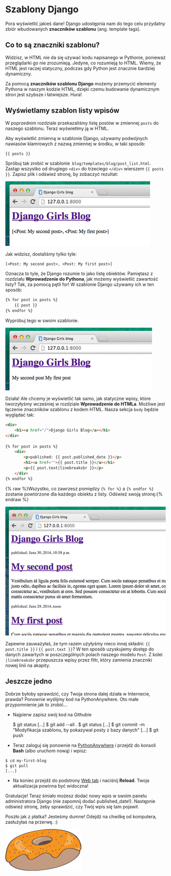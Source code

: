 # Szablony Django

Pora wyświetlić jakieś dane! Django udostępnia nam do tego celu przydatny zbiór wbudowanych **znaczników szablonu** (ang. template tags).

## Co to są znaczniki szablonu?

Widzisz, w HTML nie da się używać kodu napisanego w Pythonie, ponieważ przeglądarki go nie zrozumieją. Jedyne, co rozumieją to HTML. Wiemy, że HTML jest raczej statyczny, podczas gdy Python jest znacznie bardziej dynamiczny.

Za pomocą **znaczników szablonu Django** możemy przemycić elementy Pythona w naszym kodzie HTML, dzięki czemu budowanie dynamicznym stron jest szybsze i łatwiejsze. Hura!

## Wyświetlamy szablon listy wpisów

W poprzednim rozdziale przekazaliśmy listę postów w zmiennej `posts` do naszego szablonu. Teraz wyświetlmy ją w HTML.

Aby wyświetlić zmienną w szablonie Django, używamy podwójnych nawiasów klamrowych z nazwą zmiennej w środku, w taki sposób:

```html
{{ posts }}
```

Spróbuj tak zrobić w szablonie` blog/templates/blog/post_list.html`. Zastąp wszystko od drugiego `<div>` do trzeciego `</div>` wierszem `{{ posts }}`. Zapisz plik i odśwież stronę, by zobaczyć rezultat:

![Rysunek 13.1][1]

 [1]: images/step1.png

Jak widzisz, dostaliśmy tylko tyle:

    [<Post: My second post>, <Post: My first post>]


Oznacza to tyle, że Django rozumie to jako listę obiektów. Pamiętasz z rozdziału **Wprowadzenie do Pythona**, jak możemy wyświetlić zawartość listy? Tak, za pomocą pętli for! W szablonie Django używamy ich w ten sposób:

```html
{% for post in posts %}
    {{ post }}
{% endfor %}
```

Wypróbuj tego w swoim szablonie.

![Rysunek 13.2][2]

 [2]: images/step2.png

Działa! Ale chcemy je wyświetlić tak samo, jak statyczne wpisy, które tworzyłyśmy wcześniej w rozdziale **Wprowadzenie do HTMLa**. Możliwe jest łączenie znaczników szablonu z kodem HTML. Nasza sekcja `body` będzie wyglądać tak:

```html
<div>
    <h1><a href="/">Django Girls Blog</a></h1>
</div>

{% for post in posts %}
    <div>
        <p>published: {{ post.published_date }}</p>
        <h1><a href="">{{ post.title }}</a></h1>
        <p>{{ post.text|linebreaksbr }}</p>
    </div>
{% endfor %}
```

{% raw %}Wszystko, co zawrzesz pomiędzy `{% for %}` a `{% endfor %}` zostanie powtórzone dla każdego obiektu z listy. Odśwież swoją stronę:{% endraw %}

![Rysunek 13.3][3]

 [3]: images/step3.png

Zapewne zauważyłaś, że tym razem użyłyśmy nieco innej składni: `{{ post.title }}` i `{{ post.text }}`? W ten sposób uzyskujemy dostęp do danych zawartych w poszczególnych polach naszego modelu `Post`. Z kolei `|linebreaksbr` przepuszcza wpisy przez filtr, który zamienia znaczniki nowej linii na akapity.

## Jeszcze jedno

Dobrze byłoby sprawdzić, czy Twoja strona dalej działa w Internecie, prawda? Ponownie wyślijmy kod na PythonAnywhere. Oto małe przypomnienie jak to zrobić...

*   Najpierw zapisz swój kod na Githubie


    $ git status
    [...]
    $ git add --all .
    $ git status
    [...]
    $ git commit -m "Modyfikacja szablonu, by pokazywal posty z bazy danych"
    [...]
    $ git push


*   Teraz zaloguj się ponownie na [PythonAnywhere][4] i przejdź do konsoli **Bash** (albo uruchom nową) i wpisz:

 [4]: https://www.pythonanywhere.com/consoles/

    $ cd my-first-blog
    $ git pull
    [...]


*   Na koniec przejdź do podstrony [Web tab][5] i naciśnij **Reload**. Twoja aktualizacja powinna być widoczna!

 [5]: https://www.pythonanywhere.com/web_app_setup/

Gratulacje! Teraz śmiało możesz dodać nowy wpis w swoim panelu administratora Django (nie zapomnij dodać published_date!). Następnie odśwież stronę, żeby sprawdzić, czy Twój wpis się tam pojawił.

Poszło jak z płatka? Jesteśmy dumne! Odejdź na chwilkę od komputera, zasłużyłaś na przerwę. :)

![Rysunek 13.4][6]

 [6]: images/donut.png
